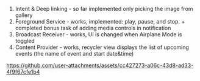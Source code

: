 1. Intent & Deep linking - so far implemented only picking the image from gallery
2. Foreground Service - works, implemented: play, pause, and stop. + completed bonus task of adding media controls in notification
3. Broadcast Receiver - works, UI is changed when Airplane Mode is toggled
4. Content Provider - works, recycler view displays the list of upcoming events (the name of event and start date&time)



https://github.com/user-attachments/assets/cc427273-a06c-43d8-ad33-4f9f67cfe1b4

